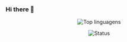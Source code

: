 ### Hi there 👋

<!--
**david042/david042** is a ✨ _special_ ✨ repository because its `README.md` (this file) appears on your GitHub profile.

Here are some ideas to get you started:

- 🔭 I’m currently working on ...
- 🌱 I’m currently learning ...
- 👯 I’m looking to collaborate on ...
- 🤔 I’m looking for help with ...
- 💬 Ask me about ...
- 📫 How to reach me: ...
- 😄 Pronouns: ...
- ⚡ Fun fact: ...
-->

<p align="center"><img src="https://github-readme-stats.vercel.app/api/top-langs/?username=David042&theme=react&layout=compact&hide_border" alt="Top linguagens"/></p>

<p align="center"><img src="https://github-readme-stats.vercel.app/api?username=David042&show_icons=true&theme=react&hide=prs,issues,contribs&hide_border" alt="Status"/></p>

